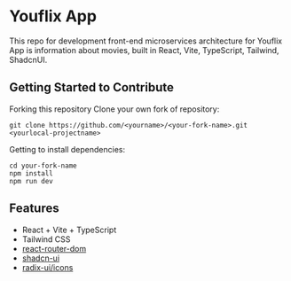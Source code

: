 # Youflix App

This repo for development front-end microservices architecture for Youflix App is information about movies, built in React, Vite, TypeScript, Tailwind, ShadcnUI.

## Getting Started to Contribute

Forking this repository
Clone your own fork of repository:

```
git clone https://github.com/<yourname>/<your-fork-name>.git <yourlocal-projectname>
```

Getting to install dependencies:

```
cd your-fork-name
npm install
npm run dev
```

## Features

- React + Vite + TypeScript
- Tailwind CSS
- [react-router-dom](https://www.npmjs.com/package/react-router-dom)
- [shadcn-ui](https://github.com/shadcn-ui/ui/)
- [radix-ui/icons](https://www.radix-ui.com/icons)
